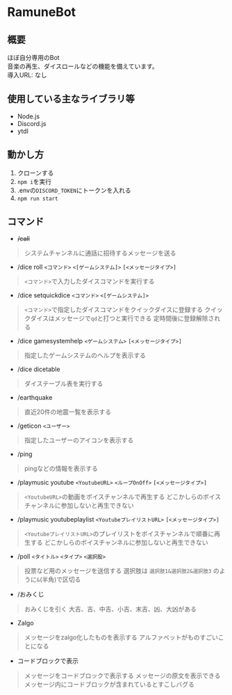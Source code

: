 # RamuneBot

## 概要

ほぼ自分専用のBot  
音楽の再生、ダイスロールなどの機能を備えています。  
導入URL: なし

## 使用している主なライブラリ等

- Node.js
- Discord.js
- ytdl

## 動かし方

1. クローンする
1. `npm i`を実行
1. .envの`DISCORD_TOKEN`にトークンを入れる
1. `npm run start`

## コマンド

- ~~/call~~
> システムチャンネルに通話に招待するメッセージを送る
- /dice roll `<コマンド>`  `<[ゲームシステム]>` `[<メッセージタイプ>]`
> `<コマンド>`で入力したダイスコマンドを実行する
- /dice setquickdice `<コマンド>`  `<[ゲームシステム]>`
> `<コマンド>`で指定したダイスコマンドをクイックダイスに登録する
> クイックダイスはメッセージで`qd`と打つと実行できる
> 定時間後に登録解除される
- /dice gamesystemhelp `<ゲームシステム>` `[<メッセージタイプ>]`
> 指定したゲームシステムのヘルプを表示する
- /dice dicetable
> ダイステーブル表を実行する
- /earthquake
> 直近20件の地震一覧を表示する
- /geticon `<ユーザー>`
> 指定したユーザーのアイコンを表示する
- /ping
> pingなどの情報を表示する
- /playmusic youtube `<YoutubeURL>` `<ループOnOff>` `[<メッセージタイプ>]`
> `<YoutubeURL>`の動画をボイスチャンネルで再生する
> どこかしらのボイスチャンネルに参加しないと再生できない
- /playmusic youtubeplaylist `<YoutubeプレイリストURL>` `[<メッセージタイプ>]`
> `<YoutubeプレイリストURL>`のプレイリストをボイスチャンネルで順番に再生する
> どこかしらのボイスチャンネルに参加しないと再生できない
- /poll `<タイトル>` `<タイプ>` `<選択股>`
> 投票など用のメッセージを送信する
> 選択肢は `選択肢1&選択肢2&選択肢3` のように`&`(半角)で区切る
- /おみくじ
> おみくじを引く
> 大吉、吉、中吉、小吉、末吉、凶、大凶がある
- Zalgo
> メッセージをzalgo化したものを表示する
> アルファベットがものすごいことになる
- コードブロックで表示
> メッセージをコードブロックで表示する
> メッセージの原文を表示できる
> メッセージ内にコードブロックが含まれているとすこしバグる

